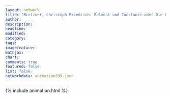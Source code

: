 ```yaml
---
layout: network
title: "Bretzner, Christoph Friedrich: Belmont und Constanze oder Die Entführung aus dem Serail (1781)"
author:
description:
headline:
modified:
category:
tags:
imagefeature: 
mathjax: 
chart: 
comments: true
featured: false
list: false
networkdata: animation339.json
---
```

{% include animation.html %}
